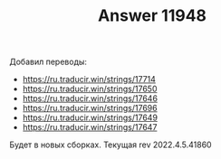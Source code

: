 ﻿---
title: "Answer 11948"
se.owner.user_id: 176217
se.owner.display_name: "αλεχολυτ"
se.owner.link: "https://ru.meta.stackoverflow.com/users/176217/%ce%b1%ce%bb%ce%b5%cf%87%ce%bf%ce%bb%cf%85%cf%84"
se.answer_id: 11948
se.question_id: 11938
se.post_type: answer
se.is_accepted: True
---
<p>Добавил переводы:</p>
<ul>
<li><a href="https://ru.traducir.win/strings/17714" rel="nofollow noreferrer">https://ru.traducir.win/strings/17714</a></li>
<li><a href="https://ru.traducir.win/strings/17650" rel="nofollow noreferrer">https://ru.traducir.win/strings/17650</a></li>
<li><a href="https://ru.traducir.win/strings/17646" rel="nofollow noreferrer">https://ru.traducir.win/strings/17646</a></li>
<li><a href="https://ru.traducir.win/strings/17696" rel="nofollow noreferrer">https://ru.traducir.win/strings/17696</a></li>
<li><a href="https://ru.traducir.win/strings/17649" rel="nofollow noreferrer">https://ru.traducir.win/strings/17649</a></li>
<li><a href="https://ru.traducir.win/strings/17647" rel="nofollow noreferrer">https://ru.traducir.win/strings/17647</a></li>
</ul>
<p>Будет в новых сборках. Текущая rev 2022.4.5.41860</p>
